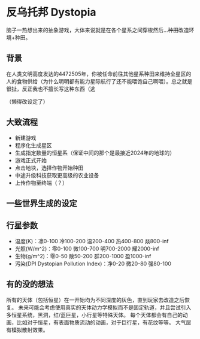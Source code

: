 # 反乌托邦 Dystopia

脑子一热想出来的抽象游戏，大体来说就是在各个星系之间穿梭然后...~~种田~~改造环境+种田。

## 背景

在人类文明高度发达的4472505年，你被任命前往其他星系种田来维持全星区的人的食物供给（为什么明明都有能力星际航行了还不能喂饱自己啊喂）。总之就是很扯，反正我也不擅长写这种东西（逃

（懒得改设定了）

## 大致流程

- 新建游戏
- 程序化生成星区
- 生成指定数量的恒星系（保证中间的那个是最接近2024年的地球的）
- 游戏正式开始
- 点击地块，选择作物开始种田
- 中途升级科技获取更高级的农业设备
- 上传作物至终端（？）

## 一些世界生成的设定



## 行星参数

- 温度(K)：凛0-100 冷100-200 温200-400 热400-800 燚800-inf
- 光照(W/m^2)：零0-100 微100-700 明700-2000 耀2000-inf
- 生物(g/m^2)：零0-50 散50-200 群200-1000 盈1000-inf
- 污染(DPI Dystopian Pollution Index)：净0-20 微20-80 强80-100

## 有的没的想法

所有的天体（包括恒星）在一开始均为不同深度的灰色，直到玩家去改造之后恢复。
未来可能会考虑使用真实的天体动力学模拟而不是固定轨道，并且尝试引入多恒星系统，黑洞，红/蓝巨星，小行星等特殊天体。
每个天体都会有自己的动画，比如对于恒星，有表面物质流动的动画，对于巨行星，有花纹等等。
大气层有模拟散射效果。
